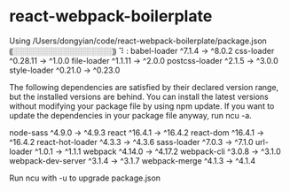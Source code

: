 # react-webpack-boilerplate

Using /Users/dongyian/code/react-webpack-boilerplate/package.json
⸨░░░░░░░░░░░░░░░░░░⸩ ⠹ :
babel-loader ^7.1.4 → ^8.0.2
css-loader ^0.28.11 → ^1.0.0
file-loader ^1.1.11 → ^2.0.0
postcss-loader ^2.1.5 → ^3.0.0
style-loader ^0.21.0 → ^0.23.0

The following dependencies are satisfied by their declared version range, but the installed versions are behind. You can install the latest versions without modifying your package file by using npm update. If you want to update the dependencies in your package file anyway, run ncu -a.

node-sass ^4.9.0 → ^4.9.3
react ^16.4.1 → ^16.4.2
react-dom ^16.4.1 → ^16.4.2
react-hot-loader ^4.3.3 → ^4.3.6
sass-loader ^7.0.3 → ^7.1.0
url-loader ^1.0.1 → ^1.1.1
webpack ^4.14.0 → ^4.17.2
webpack-cli ^3.0.8 → ^3.1.0
webpack-dev-server ^3.1.4 → ^3.1.7
webpack-merge ^4.1.3 → ^4.1.4

Run ncu with -u to upgrade package.json
